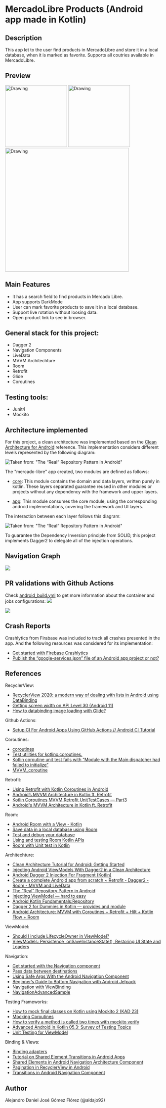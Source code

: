 # MercadoLibre Products (Android app made in Kotlin) #

## Description

This app let to the user find products in MercadoLibre and store it in a local database, when it is marked as favorite. Supports all coutries available in MercadoLibre.

## Preview ##

<img src="media/meli_1.gif" alt="Drawing" style="width: 200px;"/>
<img src="media/meli_2.gif" alt="Drawing" style="width: 200px;"/>

<img src="media/preview3.jpeg" alt="Drawing" style="width: 400px;"/>

## Main Features
- It has a search field to find products in Mercado Libre.
- App supports DarkMode
- User can mark favorite products to save it in a local database.
- Support live rotation without loosing data.
- Open product link to see in browser.

## General stack for this project: ##

- Dagger 2
- Navigation Components
- LiveData
- MVVM Architechture
- Room
- Retrofit
- Glide
- Coroutines

## Testing tools:

- Junit4
- Mockito

## Architecture implemented ##

For this project, a clean architecture was implemented based on the [Clean Architecture for Android](https://www.raywenderlich.com/3595916-clean-architecture-tutorial-for-android-getting-started) reference. This implementation considers different levels represented by the following diagram:

![Taken from: "The “Real” Repository Pattern in Android"](media/Android-Clean-Architecture.png)

The "mercado-libre" app created, two modules are defined as follows:


- [core](/core): This module contains the domain and data layers, written purely in kotlin. These layers separated guarantee reused in other modules or projects without any dependency with the framework and upper layers.
  
- [app](/app): This module consumes the core module, using the corresponding android implementations, covering the framework and UI layers.

The interaction between each layer follows this diagram:

![Taken from: "The “Real” Repository Pattern in Android"](media/layers-architecture.png)

To guarantee the Dependency Inversion principle from SOLID, this project implements Dagger2 to delegate all of the injection operations.

## Navigation Graph ##

![](media/navigation.png)

## PR validations with Github Actions ##
Check [android_build.yml](.github/workflows/android_build.yml) to get more information about the container and jobs configurations:
![](media/githubactions.png)

![](media/githubactions2.png)

## Crash Reports ##
Crashlytics from Firabase was included to track all crashes presented in the app. And the following resources was considered for its implementation:

- [Get started with Firebase Crashlytics](https://firebase.google.com/docs/crashlytics/get-started?platform=android)
- [Publish the “google-services.json” file of an Android app project or not?](https://cyb3rko.medium.com/publish-the-google-services-json-file-of-an-android-app-project-or-not-1951fb555b26)

## References ##

RecyclerView:
- [RecyclerView 2020: a modern way of dealing with lists in Android using DataBinding](https://fraggjkee.medium.com/recyclerview-2020-a-modern-way-of-dealing-with-lists-in-android-using-databinding-d97abf5fb55f)
- [Getting screen width on API Level 30 (Android 11)](https://stackoverflow.com/questions/63407883/getting-screen-width-on-api-level-30-android-11-getdefaultdisplay-and-getme)
- [How to databinding image loading with Glide?](https://stackoverflow.com/questions/56889880/how-to-databinding-image-loading-with-glide)

Github Actions:
- [Setup CI For Android Apps Using GitHub Actions // Android CI Tutorial](https://www.youtube.com/watch?v=K9w01h4-Wnc)

Coroutines:
- [coroutines](https://developer.android.com/topic/libraries/architecture/coroutines)
- [Test utilities for kotlinx.coroutines.](https://kotlin.github.io/kotlinx.coroutines/kotlinx-coroutines-test/)
- [Kotlin coroutine unit test fails with “Module with the Main dispatcher had failed to initialize”](https://stackoverflow.com/questions/58303961/kotlin-coroutine-unit-test-fails-with-module-with-the-main-dispatcher-had-faile)
- [MVVM_coroutine](https://github.com/khambhaytajaydip/MVVM_coroutine)

Retrofit:
- [Using Retrofit with Kotlin Coroutines in Android](https://blog.mindorks.com/using-retrofit-with-kotlin-coroutines-in-android)
- [Android’s MVVM Architecture in Kotlin ft. Retrofit](https://medium.com/@umang.burman.micro/androids-mvvm-architecture-in-kotlin-ft-retrofit-6acc22cabfc6)
- [Kotlin Coroutines MVVM Retrofit UnitTestCases — Part3](https://b-chandrasaimohan.medium.com/kotlin-coroutines-mvvm-retrofit-unittestcases-part3-17a0652d638e)
- [Android's MVVM Architecture in Kotlin ft. Retrofit](https://github.com/umangburman/MVVM-Retrofit-Kotlin-Example)

Room:
- [Android Room with a View - Kotlin](https://developer.android.com/codelabs/android-room-with-a-view-kotlin)
- [Save data in a local database using Room](https://developer.android.com/training/data-storage/room)
- [Test and debug your database](https://developer.android.com/training/data-storage/room/testing-db)
- [Using and testing Room Kotlin APIs](https://medium.com/androiddevelopers/using-and-testing-room-kotlin-apis-4d69438f9334)
- [Room with Unit test in Kotlin](https://medium.com/@chandilsachin/room-with-unit-test-in-kotlin-4ad31a39a291)

Architechture:
- [Clean Architecture Tutorial for Android: Getting Started](https://www.raywenderlich.com/3595916-clean-architecture-tutorial-for-android-getting-started)
- [Injecting Android ViewModels With Dagger2 in a Clean Architecture](https://betterprogramming.pub/injecting-android-viewmodels-with-dagger2-in-clean-architecture-744c1fe81530)
- [Android Dagger 2 Injection For Fragment (Kotlin)](https://code.luasoftware.com/tutorials/android/dagger2-injection-for-fragment/)
- [Create a complete Android app from scratch ~ Retrofit - Dagger2 - Room - MVVM and LiveData](https://nsaveek.medium.com/create-a-complete-android-app-from-scratch-retrofit-dagger2-room-mvvm-and-livedata-92052987ff59)
- [The “Real” Repository Pattern in Android](https://proandroiddev.com/the-real-repository-pattern-in-android-efba8662b754)
- [Injecting ViewModel — hard to easy](https://medium.com/mobile-app-development-publication/injecting-viewmodel-from-hard-to-easy-c06c0fe1c8e9)
- [Android Kotlin Fundamentals:Repository](https://developer.android.com/codelabs/kotlin-android-training-repository)
- [Dagger 2 for Dummies in Kotlin — provides and module](https://medium.com/mobile-app-development-publication/dagger-2-for-dummies-in-kotlin-provides-and-module-b84dca1b0d03)
- [Android Architecture: MVVM with Coroutines + Retrofit + Hilt + Kotlin Flow + Room](https://narendrasinhdodiya.medium.com/android-architecture-mvvm-with-coroutines-retrofit-hilt-kotlin-flow-room-48e67ca3b2c8)

ViewModel:
- [Should I include LifecycleOwner in ViewModel?](https://stackoverflow.com/questions/48396092/should-i-include-lifecycleowner-in-viewmodel)
- [ViewModels: Persistence, onSaveInstanceState(), Restoring UI State and Loaders](https://medium.com/androiddevelopers/viewmodels-persistence-onsaveinstancestate-restoring-ui-state-and-loaders-fc7cc4a6c090)

Navigation:
- [Get started with the Navigation component](https://developer.android.com/guide/navigation/navigation-getting-started)
- [Pass data between destinations](https://developer.android.com/guide/navigation/navigation-pass-data)
- [Using Safe Args With the Android Navigation Component](https://www.raywenderlich.com/19327407-using-safe-args-with-the-android-navigation-component)
- [Beginner’s Guide to Bottom Navigation with Android Jetpack](https://medium.com/android-news/beginners-guide-to-bottom-navigation-with-android-jetpack-5485d2b8bbb5)
- [Navigation with ViewBinding](https://stackoverflow.com/questions/60733289/navigation-with-view-binding)
- [NavigationAdvancedSample](https://github.com/android/architecture-components-samples/tree/master/NavigationAdvancedSample)

Testing Frameworks:
- [How to mock final classes on Kotlin using Mockito 2 (KAD 23)](https://antonioleiva.com/mockito-2-kotlin/)
- [Mocking Coroutines](https://proandroiddev.com/mocking-coroutines-7024073a8c09)
- [How to verify a method is called two times with mockito verify](https://stackoverflow.com/questions/14889951/how-to-verify-a-method-is-called-two-times-with-mockito-verify)
- [Advanced Android in Kotlin 05.3: Survey of Testing Topics](https://developer.android.com/codelabs/advanced-android-kotlin-training-testing-survey)
- [Unit Testing for ViewModel](https://medium.com/mindorks/unit-testing-for-viewmodel-19f4d76b20d4)

Binding & Views:
- [Binding adapters](https://developer.android.com/topic/libraries/data-binding/binding-adapters)
- [Tutorial on Shared Element Transitions in Android Apps](https://rubygarage.org/blog/shared-element-transitions-in-android)
- [Shared Elements in Android Navigation Architecture Component](https://github.com/serbelga/android_navigation_shared_elements)
- [Pagination in RecyclerView in Android](https://androidwave.com/pagination-in-recyclerview/)
- [Transitions in Android Navigation Component](https://medium.com/@serbelga/shared-elements-in-android-navigation-architecture-component-bc5e7922ecdf)

## Author
Alejandro Daniel José Gómez Flórez (@aldajo92)
